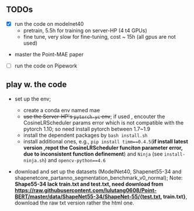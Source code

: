 ## TODOs

- [x] run the code on modelnet40
  - pretrain, 5.5h for training on server-HP (4 t4 GPUs)
  - fine tune, very slow for fine-tuning, cost ~ 15h (all gpus are not used)
- master the Point-MAE paper
- [ ] run the code on Pipework


## play w. the code

- set up the env;
  - create a conda env named mae
  - ~~use the Server-HP's `pytorch-yc` env~~; if used , encouter the CosineLRScheduler params error which is not compatible with the pytorch 1.10; so need install pytorch between 1.7~1.9
  - install the dependent packages by `bash install.sh`
  - install additional ones, e.g., `pip install timm==0.4.5`(**if install latest version ,repot the CosineLRScheduler funciton parameter error, due to inconsistent function definement**) and `Ninja` (see `install-ninja.sh`) and `opencv-python==4.6`

- download and set up the datasets (ModelNet40, Shapenet55-34 and shapenetcore_partanno_segmentation_benchmark_v0_normal); Note: **Shape55-34 lack train.txt and test.txt, need download from https://raw.githubusercontent.com/lulutang0608/Point-BERT/master/data/ShapeNet55-34/ShapeNet-55/{test.txt, train.txt}**, download the raw txt version rather the html one.

